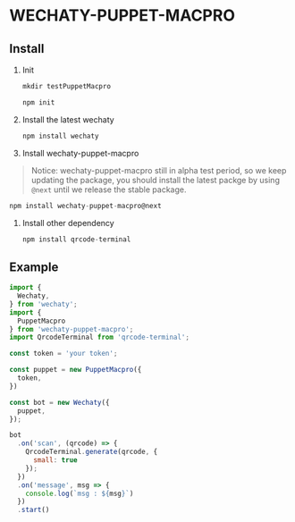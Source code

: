 # WECHATY-PUPPET-MACPRO

## Install

1. Init

   ```js
   mkdir testPuppetMacpro

   npm init
   ```

1. Install the latest wechaty

   ```js
   npm install wechaty
   ```

1. Install wechaty-puppet-macpro

> Notice: wechaty-puppet-macpro still in alpha test period, so we keep updating the package, you should install the latest packge by using `@next` until we release the stable package.

   ```js
   npm install wechaty-puppet-macpro@next
   ```

1. Install other dependency

   ```js
   npm install qrcode-terminal
   ```

## Example

```js
import {
  Wechaty,
} from 'wechaty';
import {
  PuppetMacpro
} from 'wechaty-puppet-macpro';
import QrcodeTerminal from 'qrcode-terminal';

const token = 'your token';

const puppet = new PuppetMacpro({
  token,
})

const bot = new Wechaty({
  puppet,
});

bot
  .on('scan', (qrcode) => {
    QrcodeTerminal.generate(qrcode, {
      small: true
    });
  })
  .on('message', msg => {
    console.log(`msg : ${msg}`)
  })
  .start()
```
